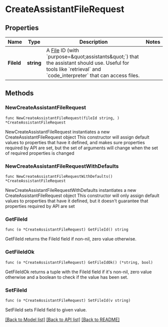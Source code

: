 # CreateAssistantFileRequest

## Properties

Name | Type | Description | Notes
------------ | ------------- | ------------- | -------------
**FileId** | **string** | A [File](/docs/api-reference/files) ID (with &#x60;purpose&#x3D;\&quot;assistants\&quot;&#x60;) that the assistant should use. Useful for tools like &#x60;retrieval&#x60; and &#x60;code_interpreter&#x60; that can access files. | 

## Methods

### NewCreateAssistantFileRequest

`func NewCreateAssistantFileRequest(fileId string, ) *CreateAssistantFileRequest`

NewCreateAssistantFileRequest instantiates a new CreateAssistantFileRequest object
This constructor will assign default values to properties that have it defined,
and makes sure properties required by API are set, but the set of arguments
will change when the set of required properties is changed

### NewCreateAssistantFileRequestWithDefaults

`func NewCreateAssistantFileRequestWithDefaults() *CreateAssistantFileRequest`

NewCreateAssistantFileRequestWithDefaults instantiates a new CreateAssistantFileRequest object
This constructor will only assign default values to properties that have it defined,
but it doesn't guarantee that properties required by API are set

### GetFileId

`func (o *CreateAssistantFileRequest) GetFileId() string`

GetFileId returns the FileId field if non-nil, zero value otherwise.

### GetFileIdOk

`func (o *CreateAssistantFileRequest) GetFileIdOk() (*string, bool)`

GetFileIdOk returns a tuple with the FileId field if it's non-nil, zero value otherwise
and a boolean to check if the value has been set.

### SetFileId

`func (o *CreateAssistantFileRequest) SetFileId(v string)`

SetFileId sets FileId field to given value.



[[Back to Model list]](../README.md#documentation-for-models) [[Back to API list]](../README.md#documentation-for-api-endpoints) [[Back to README]](../README.md)


